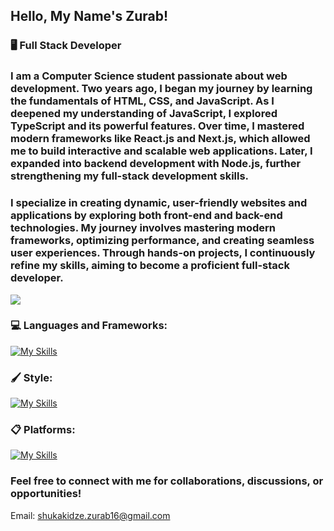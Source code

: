 ## Hello, My Name's Zurab!  

### 🖥️ Full Stack Developer
### I am a Computer Science student passionate about web development. Two years ago, I began my journey by learning the fundamentals of HTML, CSS, and JavaScript. As I deepened my understanding of JavaScript, I explored TypeScript and its powerful features. Over time, I mastered modern frameworks like React.js and Next.js, which allowed me to build interactive and scalable web applications. Later, I expanded into backend development with Node.js, further strengthening my full-stack development skills.

### I specialize in creating dynamic, user-friendly websites and applications by exploring both front-end and back-end technologies. My journey involves mastering modern frameworks, optimizing performance, and creating seamless user experiences. Through hands-on projects, I continuously refine my skills, aiming to become a proficient full-stack developer.

![](https://komarev.com/ghpvc/?username=ZuRaSha16&color=blue)


### 💻 Languages and Frameworks:
[![My Skills](https://skillicons.dev/icons?i=js,ts,cpp,python,react,nextjs,nodejs,vite,git&theme=dark)](https://skillicons.dev)  

### 🖌️ Style:
[![My Skills](https://skillicons.dev/icons?i=css,tailwind,figma&theme=dark)](https://skillicons.dev)  

### 📋 Platforms:
[![My Skills](https://skillicons.dev/icons?i=github,linkedin&theme=dark)](https://skillicons.dev) 


### Feel free to connect with me for collaborations, discussions, or opportunities! <br>
Email: shukakidze.zurab16@gmail.com
